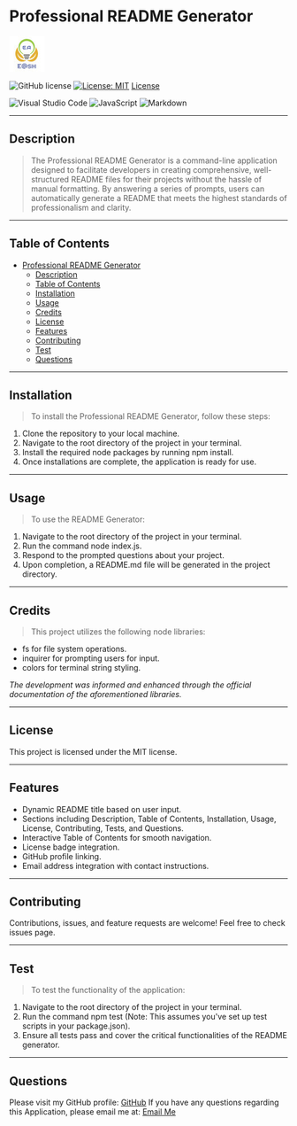 # Professional README Generator
![E@sh](./assets/Favicon.ico)

![GitHub license](https://img.shields.io/badge/license-MIT-blue.svg)
[![License: MIT](https://img.shields.io/badge/License-MIT-yellow.svg)](https://opensource.org/licenses/MIT)
[License](#license)

![Visual Studio Code](https://img.shields.io/badge/Visual%20Studio%20Code-0078d7.svg?style=for-the-badge&logo=visual-studio-code&logoColor=white)
![JavaScript](https://img.shields.io/badge/javascript-%23323330.svg?style=for-the-badge&logo=javascript&logoColor=%23F7DF1E)
![Markdown](https://img.shields.io/badge/markdown-%23000000.svg?style=for-the-badge&logo=markdown&logoColor=white)

---

## Description
> The Professional README Generator is a command-line application designed to facilitate developers in creating comprehensive, well-structured README files for their projects without the hassle of manual formatting. By answering a series of prompts, users can automatically generate a README that meets the highest standards of professionalism and clarity.

---

## Table of Contents

- [Professional README Generator](#professional-readme-generator)
  - [Description](#description)
  - [Table of Contents](#table-of-contents)
  - [Installation](#installation)
  - [Usage](#usage)
  - [Credits](#credits)
  - [License](#license)
  - [Features](#features)
  - [Contributing](#contributing)
  - [Test](#test)
  - [Questions](#questions)

---

## Installation
>To install the Professional README Generator, follow these steps:

1. Clone the repository to your local machine.
2. Navigate to the root directory of the project in your terminal.
3. Install the required node packages by running npm install.
4. Once installations are complete, the application is ready for use.

---

## Usage
>To use the README Generator:

1. Navigate to the root directory of the project in your terminal.
2. Run the command node index.js.
3. Respond to the prompted questions about your project.
4. Upon completion, a README.md file will be generated in the project directory.

---

## Credits
>This project utilizes the following node libraries:

- fs for file system operations.
- inquirer for prompting users for input.
- colors for terminal string styling.

*The development was informed and enhanced through the official documentation of the aforementioned libraries.*

---

## License
This project is licensed under the MIT license.

---

## Features
- Dynamic README title based on user input.
- Sections including Description, Table of Contents, Installation, Usage, License, Contributing, Tests, and Questions.
- Interactive Table of Contents for smooth navigation.
- License badge integration.
- GitHub profile linking.
- Email address integration with contact instructions.

---

## Contributing
Contributions, issues, and feature requests are welcome! Feel free to check issues page.

---

## Test
>To test the functionality of the application:

1. Navigate to the root directory of the project in your terminal.
2. Run the command npm test (Note: This assumes you've set up test scripts in your package.json).
3. Ensure all tests pass and cover the critical functionalities of the README generator.

---

## Questions
Please visit my GitHub profile:
[GitHub](https://github.com/EhsanAsh)
If you have any questions regarding this Application, please email me at:
[Email Me](ehsan.ashrafipour@gmail.com)
